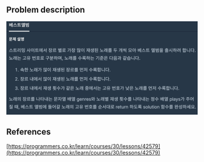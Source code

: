 ## Problem description
![Problem description](./Problem-42579.png)

## References
[https://programmers.co.kr/learn/courses/30/lessons/42579](https://programmers.co.kr/learn/courses/30/lessons/42579)
